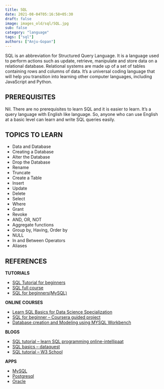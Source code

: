 ```yaml
---
title: SQL
date: 2021-08-04T05:16:58+05:30
draft: false
image: images_old/sql/SQL.jpg
sub: false
category: "language"
tags: ["sql"]
authors: ["Anju-Gopan"]
---
```


SQL is an abbreviation for Structured Query Language. It is a language used to perform actions such as update, retrieve, manipulate and store data on a relational database. Relational systems are made up of a set of tables containing rows and columns of data. It’s a universal coding language that will help you transition into learning other computer languages, including JavaScript and Python.

## PREREQUISITES

Nil. There are no prerequisites to learn SQL and it is easier to learn. It’s a query language with English like language. So, anyone who can use English at a basic level can learn and write SQL queries easily.

## TOPICS TO LEARN

- Data and Database
- Creating a Database
- Alter the Database
- Drop the Database
- Rename
- Truncate
- Create a Table
- Insert
- Update
- Delete
- Select
- Where
- Grant
- Revoke
- AND, OR, NOT
- Aggregate functions
- Group by, Having, Order by
- NULL
- In and Between Operators
- Aliases

## REFERENCES

**TUTORIALS**

- [SQL Tutorial for beginners](https://youtu.be/zbMHLJ0dY4w)
- [SQL full course](https://youtu.be/BPHAr4QGGVE)
- [SQL for beginners(MySQL)](https://youtube.com/playlist?list=PLUDwpEzHYYLvWEwDxZViN1shP-pGyZdtT)

**ONLINE COURSES**

- [Learn SQL Basics for Data Science Specialization](https://www.coursera.org/specializations/learn-sql-basics-data-science?)
- [SQL for beginner – Coursera guided project](https://www.coursera.org/projects/sql-basics-beginners)
- [Database creation and Modeling using MYSQL Workbench](https://www.coursera.org/projects/database-creation-and-modeling-using-mysql-workbench)

**BLOGS**

- [SQL tutorial – learn SQL programming online-intellipaat](https://intellipaat.com/blog/tutorial/sql-tutorial/)
- [SQL basics – dataquest](https://www.dataquest.io/blog/sql-basics/)
- [SQL tutorial – W3 School](https://www.w3schools.com/sql/)

**APPS**

- [MySQL](https://www.mysql.com/)
- [Postgresql](https://www.postgresql.org/)
- [Oracle](https://www.oracle.com/tools/downloads/sqldev-downloads.html)
